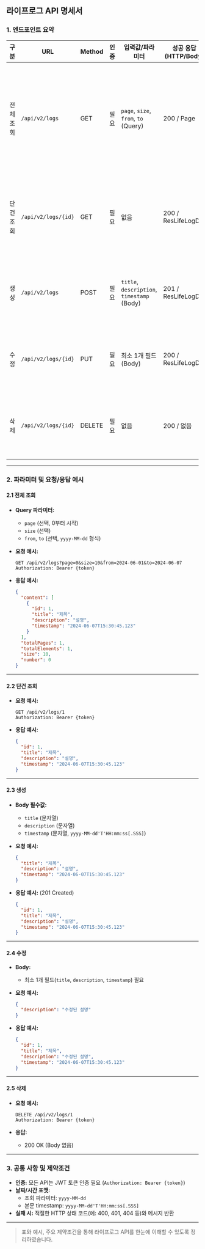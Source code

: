 ## 라이프로그 API 명세서

### 1. 엔드포인트 요약

| 구분             | URL                        | Method | 인증 | 입력값/파라미터 | 성공 응답 (HTTP/Body)      | 설명                         |
|------------------|---------------------------|--------|------|-----------------|----------------------------|------------------------------|
| 전체 조회        | `/api/v2/logs`            | GET    | 필요 | `page`, `size`, `from`, `to` (Query) | 200 / Page    | 페이지네이션, 날짜 범위 조회 |
| 단건 조회        | `/api/v2/logs/{id}`       | GET    | 필요 | 없음            | 200 / ResLifeLogDto         | 특정 라이프로그 조회         |
| 생성             | `/api/v2/logs`            | POST   | 필요 | `title`, `description`, `timestamp` (Body) | 201 / ResLifeLogDto         | 라이프로그 생성             |
| 수정             | `/api/v2/logs/{id}`       | PUT    | 필요 | 최소 1개 필드 (Body) | 200 / ResLifeLogDto         | 라이프로그 수정             |
| 삭제             | `/api/v2/logs/{id}`       | DELETE | 필요 | 없음            | 200 / 없음                  | 라이프로그 삭제             |

---

### 2. 파라미터 및 요청/응답 예시

#### 2.1 전체 조회

- **Query 파라미터:**
    - `page` (선택, 0부터 시작)
    - `size` (선택)
    - `from`, `to` (선택, `yyyy-MM-dd` 형식)

- **요청 예시:**
    ```
    GET /api/v2/logs?page=0&size=10&from=2024-06-01&to=2024-06-07
    Authorization: Bearer {token}
    ```

- **응답 예시:**
    ```json
    {
      "content": [
        {
          "id": 1,
          "title": "제목",
          "description": "설명",
          "timestamp": "2024-06-07T15:30:45.123"
        }
      ],
      "totalPages": 1,
      "totalElements": 1,
      "size": 10,
      "number": 0
    }
    ```

---

#### 2.2 단건 조회

- **요청 예시:**
    ```
    GET /api/v2/logs/1
    Authorization: Bearer {token}
    ```

- **응답 예시:**
    ```json
    {
      "id": 1,
      "title": "제목",
      "description": "설명",
      "timestamp": "2024-06-07T15:30:45.123"
    }
    ```

---

#### 2.3 생성

- **Body 필수값:**
    - `title` (문자열)
    - `description` (문자열)
    - `timestamp` (문자열, `yyyy-MM-dd'T'HH:mm:ss[.SSS]`)

- **요청 예시:**
    ```json
    {
      "title": "제목",
      "description": "설명",
      "timestamp": "2024-06-07T15:30:45.123"
    }
    ```

- **응답 예시:** (201 Created)
    ```json
    {
      "id": 1,
      "title": "제목",
      "description": "설명",
      "timestamp": "2024-06-07T15:30:45.123"
    }
    ```

---

#### 2.4 수정

- **Body:**
    - 최소 1개 필드(`title`, `description`, `timestamp`) 필요

- **요청 예시:**
    ```json
    {
      "description": "수정된 설명"
    }
    ```

- **응답 예시:**
    ```json
    {
      "id": 1,
      "title": "제목",
      "description": "수정된 설명",
      "timestamp": "2024-06-07T15:30:45.123"
    }
    ```

---

#### 2.5 삭제

- **요청 예시:**
    ```
    DELETE /api/v2/logs/1
    Authorization: Bearer {token}
    ```

- **응답:**
    - 200 OK (Body 없음)

---

### 3. 공통 사항 및 제약조건

- **인증:** 모든 API는 JWT 토큰 인증 필요 (`Authorization: Bearer {token}`)
- **날짜/시간 포맷:**
    - 조회 파라미터: `yyyy-MM-dd`
    - 본문 timestamp: `yyyy-MM-dd'T'HH:mm:ss[.SSS]`
- **실패 시:** 적절한 HTTP 상태 코드(예: 400, 401, 404 등)와 메시지 반환

---

> 표와 예시, 주요 제약조건을 통해 라이프로그 API를 한눈에 이해할 수 있도록 정리하였습니다.